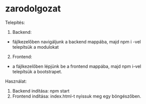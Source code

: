 # zarodolgozat

Telepítés:
1. Backend:
 - fájlkezelőben navigáljunk a backend mappába, majd npm i -vel telepítsük a modulokat
2. Frontend:
 - a fájlkezelőben lépjünk be a frontend mappába, majd npm i-vel telepítsük a bootstrapet.
 
Használat:
1. Backend indítása: npm start
2. Frontend indítása: index.html-t nyissuk meg egy böngészőben.
